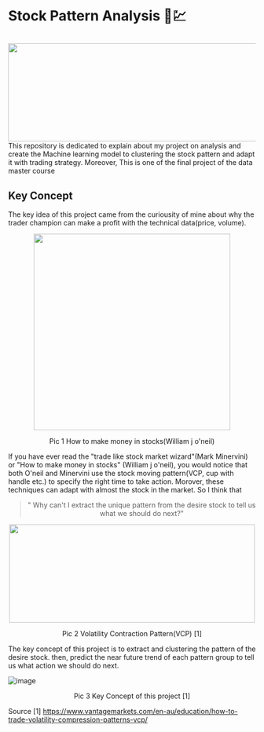 #  Stock Pattern Analysis :money_with_wings::chart: </p>
<img src="https://user-images.githubusercontent.com/112334326/228930065-efd1f97d-f843-46d4-96db-8b0527d3bb4d.png"  width="1200" height="200" />
This repository is dedicated to explain about my project on analysis and create the Machine learning model to clustering the stock pattern and adapt it with trading strategy. Moreover, This is one of the final project of the data master course

## Key Concept
<p>The key idea of this project came from the curiousity of mine about why the trader champion can make a profit with the technical data(price, volume). 
  <p align="center">
<img src="https://user-images.githubusercontent.com/112334326/228923597-09f7e839-81c2-44b5-9a86-d3dbf0dc6512.png"  width="400" height="400" />

  </p>
 <p align="center"> Pic 1 How to make  money in stocks(William j o'neil)</p>
  If you have ever read the "trade like stock market wizard"(Mark Minervini) or  "How to make money in stocks" (William j o'neil), you would notice that both O'neil and Minervini use the stock moving pattern(VCP, cup with handle etc.) to specify the right time to take action. Morover, these techniques can adapt with almost the stock in the market. So I think that </p>
  
  >  <p align="center">" Why can't I extract the unique pattern from the desire stock to tell us what we should do next?"</p>
  <p align="center">
  <img src="https://user-images.githubusercontent.com/112334326/228928324-19ed0c5a-23b7-4c5a-9eec-67510a369968.png"  width="500" height="200" />
  </p>
 <p align="center"> Pic 2 Volatility Contraction Pattern(VCP) [1]</p>



The key concept of this project is to extract and clustering the pattern of the desire stock. then, predict the near future trend of each pattern group to tell us what action we should do next.

![image](https://user-images.githubusercontent.com/112334326/228920903-5ca2686e-1f89-4a64-b75d-3a70a2b35499.png)
 <p align="center"> Pic 3 Key Concept of this project [1]</p>


Source
[1] https://www.vantagemarkets.com/en-au/education/how-to-trade-volatility-compression-patterns-vcp/
